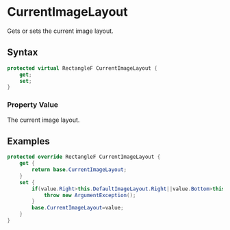 # CurrentImageLayout
Gets or sets the current image layout.
## Syntax
```c#
protected virtual RectangleF CurrentImageLayout {
    get;
    set;
}
```
### Property Value
The current image layout.
## Examples
```c#
protected override RectangleF CurrentImageLayout {
    get {
        return base.CurrentImageLayout;
    }
    set {
        if(value.Right>this.DefaultImageLayout.Right||value.Bottom>this.DefaultImageLayout.Bottom) {
            throw new ArgumentException();
        }
        base.CurrentImageLayout=value;
    }
}
```


